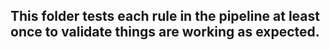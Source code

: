## This folder tests each rule in the pipeline at least once to validate things are working as expected.

